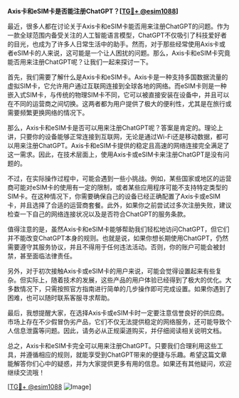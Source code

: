 **Axis卡和eSIM卡是否能注册ChatGPT？[[TG💪+ @esim1088](https://t.me/s/esim1088)]**

最近，很多人都在讨论关于Axis卡和eSIM卡能否用来注册ChatGPT的问题。作为一款全球范围内备受关注的人工智能语言模型，ChatGPT不仅吸引了科技爱好者的目光，也成为了许多人日常生活中的助手。然而，对于那些经常使用Axis卡或者eSIM卡的人来说，这可能是一个让人困扰的问题。那么，Axis卡和eSIM卡究竟能否用来注册ChatGPT呢？让我们一起来探讨一下。

首先，我们需要了解什么是Axis卡和eSIM卡。Axis卡是一种支持多国数据流量的虚拟SIM卡，它允许用户通过互联网连接到全球各地的网络。而eSIM卡则是一种嵌入式SIM卡，与传统的物理SIM卡不同，它可以被直接安装在设备中，并且可以在不同的运营商之间切换。这两者都为用户提供了极大的便利性，尤其是在旅行或需要频繁更换网络的情况下。

那么，Axis卡和eSIM卡是否可以用来注册ChatGPT呢？答案是肯定的。理论上讲，只要你的设备能够正常连接到互联网，无论是通过Wi-Fi还是移动数据，都可以用来注册ChatGPT。Axis卡和eSIM卡提供的稳定且高速的网络连接完全满足了这一需求。因此，在技术层面上，使用Axis卡或eSIM卡来注册ChatGPT是没有问题的。

不过，在实际操作过程中，可能会遇到一些小挑战。例如，某些国家或地区的运营商可能对eSIM卡的使用有一定的限制，或者某些应用程序可能不支持特定类型的SIM卡。在这种情况下，你需要确保自己的设备已经正确配置了Axis卡或eSIM卡，并且选择了合适的运营商套餐。此外，如果你之前尝试过多次注册失败，建议检查一下自己的网络连接状况以及是否符合ChatGPT的服务条款。

值得注意的是，虽然Axis卡和eSIM卡能够帮助我们轻松地访问ChatGPT，但它们并不能改变ChatGPT本身的规则。也就是说，如果你想长期使用ChatGPT，仍然需要遵守其服务协议，并且不得用于任何违法活动。否则，你的账户可能会被封禁，甚至面临法律责任。

另外，对于初次接触Axis卡或eSIM卡的用户来说，可能会觉得设置起来有些复杂。但实际上，随着技术的发展，这些产品的用户体验已经得到了极大的优化。大多数情况下，只需按照官方指南进行简单的几步操作即可完成设置。如果你遇到了困难，也可以随时联系客服寻求帮助。

最后，我想提醒大家，在选择Axis卡或eSIM卡时一定要注意信誉良好的供应商。市场上存在不少假冒伪劣产品，它们不仅无法提供稳定的网络服务，还可能导致个人信息泄露等问题。因此，请务必从正规渠道购买，并仔细阅读相关说明文档。

总之，Axis卡和eSIM卡完全可以用来注册ChatGPT。只要我们合理利用这些工具，并遵循相应的规则，就能享受到ChatGPT带来的便捷与乐趣。希望这篇文章能解答你们心中的疑惑，并为大家提供更多有用的信息。如果还有其他疑问，欢迎继续交流哦！

[[TG💪+ @esim1088](https://t.me/s/esim1088) ![Image](https://i.postimg.cc/4NQfJmqS/Snipaste-2025-05-13-00-14-12.png)]
